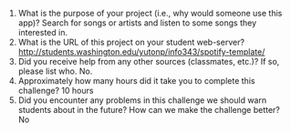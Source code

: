 1. What is the purpose of your project (i.e., why would someone use this app)?
Search for songs or artists and listen to some songs they interested in.
2. What is the URL of this project on your student web-server?
http://students.washington.edu/yutonp/info343/spotify-template/
3. Did you receive help from any other sources (classmates, etc.)? If so, please list who.
No.
4. Approximately how many hours did it take you to complete this challenge?
10 hours
5. Did you encounter any problems in this challenge we should warn students about in the future? How can we make the challenge better?
No
